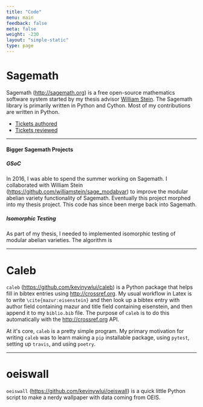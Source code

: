 ```yaml
---
title: "Code"
menu: main
feedback: false
meta: false
weight: -230
layout: "simple-static"
type: page
---
```


# Sagemath

Sagemath (<http://sagemath.org>) is a free open-source mathematics software
system started by my thesis advisor [William Stein](http://wstein.org). The
Sagemath library is primarily written in Python and Cython. Most of my
contributions are written in Python.

- [Tickets
  authored](https://trac.sagemath.org/query?author=~Kevin+Lui&max=0&col=id&col=summary&col=reporter&col=status&col=owner&col=type&col=priority&order=id)
- [Tickets
  reviewed](https://trac.sagemath.org/query?reviewer=~Kevin+Lui&group=component&max=0&col=id&col=summary&col=owner&col=type&col=status&col=priority&col=reporter&order=id)

---

#### Bigger Sagemath Projects

##### GSoC

In 2016, I was able to spend the summer working on Sagemath. I collaborated
with William Stein (<https://github.com/williamstein/sage_modabvar>) to improve
the modular abelian variety functionality of Sagemath. Eventually this project
morphed into my thesis project. This code has since been merge back into
Sagemath.

##### Isomorphic Testing

As part of my thesis, I needed to implemented isomorphic testing of modular
abelian varieties. The algorithm is

---

# Caleb 

`caleb` (<https://github.com/kevinywlui/caleb>) is a Python package that helps
fill in bibtex entries using <http://crossref.org>. My usual workflow in Latex
is to write `\cite{mazur:eisenstein}` and then look up a bibtex entry with
author field containing mazur and title field containing eisenstein, and then
append it to my `biblio.bib` file. The purpose of `caleb` is to do this
automatically with the <http://crossref.org> API.

At it's core, `caleb` is a pretty simple program. My primary motivation for
writing `caleb` was to learn making a `pip` installable package, using
`pytest`, setting up `travis`, and using `poetry`.

---

# oeiswall

`oeiswall` (<https://github.com/kevinywlui/oeiswall>) is a quick little Python
script to make a nerdy wallpaper with data coming from OEIS. 
